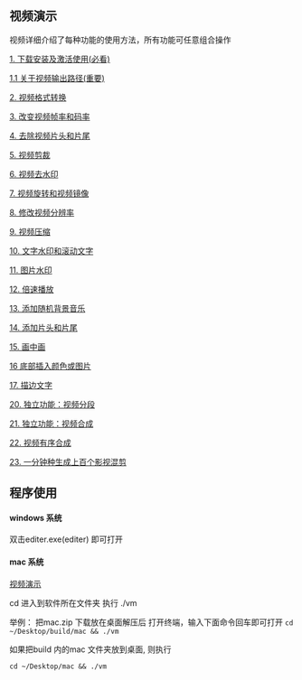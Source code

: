 
## 视频演示

视频详细介绍了每种功能的使用方法，所有功能可任意组合操作

[1. 下载安装及激活使用(必看)](https://www.bilibili.com/video/av91372302/)

[1.1 关于视频输出路径(重要)](https://www.bilibili.com/video/av91374818/)

[2. 视频格式转换](https://www.bilibili.com/video/av91376739/)

[3. 改变视频帧率和码率](https://www.bilibili.com/video/av91379044/)

[4. 去除视频片头和片尾](https://www.bilibili.com/video/av91380945/)

[5. 视频剪裁](https://www.bilibili.com/video/av91384355/)

[6. 视频去水印](https://www.bilibili.com/video/av91387626/)

[7. 视频旋转和视频镜像](https://www.bilibili.com/video/av91389309/)

[8. 修改视频分辨率](https://www.bilibili.com/video/av91396722/)

[9. 视频压缩](https://www.bilibili.com/video/av91402679/)

[10. 文字水印和滚动文字](https://www.bilibili.com/video/av91410086/)

[11. 图片水印](https://www.bilibili.com/video/av91412931/)

[12. 倍速播放](https://www.bilibili.com/video/av91414537/)

[13. 添加随机背景音乐](https://www.bilibili.com/video/av91417063/)

[14. 添加片头和片尾](https://www.bilibili.com/video/av91418007/)

[15. 画中画](https://www.bilibili.com/video/av92178056/)

[16 底部插入颜色或图片](https://www.bilibili.com/video/av95554050/) 

[17. 描边文字](https://www.bilibili.com/video/BV1hk4y167sZ/)



[20. 独立功能：视频分段](https://www.bilibili.com/video/av91418817/)

[21. 独立功能：视频合成](https://www.bilibili.com/video/av91620976/)

[22. 视频有序合成](https://www.bilibili.com/video/av94297403/)

[23. 一分钟种生成上百个影视混剪](https://www.bilibili.com/video/av94292409/)



## 程序使用

#### windows 系统
双击editer.exe(editer) 即可打开

#### mac 系统

[视频演示](https://www.bilibili.com/video/av92884352/)

cd 进入到软件所在文件夹
执行 ./vm 

举例：
把mac.zip 下载放在桌面解压后
打开终端，输入下面命令回车即可打开
`cd ~/Desktop/build/mac && ./vm`


如果把build 内的mac 文件夹放到桌面, 则执行

`cd ~/Desktop/mac && ./vm`